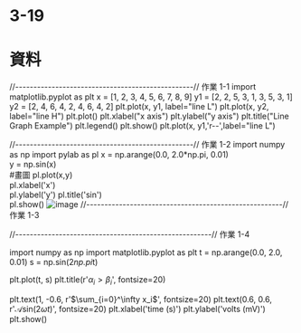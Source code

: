 # 3-19
# 資料
//-------------------------------------------------//
作業 1-1
import matplotlib.pyplot as plt
x  = [1, 2, 3, 4, 5, 6, 7, 8, 9]
y1 = [2, 2, 5, 3, 1, 3, 5, 3, 1]
y2 = [2, 4, 6, 4, 2, 4, 6, 4, 2]
plt.plot(x, y1, label="line L")
plt.plot(x, y2, label="line H")
plt.plot()
plt.xlabel("x axis")
plt.ylabel("y axis")
plt.title("Line Graph Example")
plt.legend()
plt.show()
plt.plot(x, y1,'r--',label="line L")

//-------------------------------------------------//
作業 1-2
import numpy as np
import pylab as pl
x = np.arange(0.0, 2.0*np.pi, 0.01)  
y = np.sin(x)  
#畫圖
pl.plot(x,y)    
pl.xlabel('x')      
pl.ylabel('y')
pl.title('sin')   
pl.show()
![image](https://github.com/SuWeizhe1124/3-19/blob/master/1234.JPG)
//------------------------------------------------------//
作業 1-3 


//------------------------------------------------------//
作業 1-4

import numpy as np
import matplotlib.pyplot as plt
t = np.arange(0.0, 2.0, 0.01)
s = np.sin(2*np.pi*t)

plt.plot(t, s)
plt.title(r'$\alpha_i > \beta_i$', fontsize=20)

plt.text(1, -0.6, r'$\sum_{i=0}^\infty x_i$', fontsize=20)
plt.text(0.6, 0.6, r'$\mathcal{A}\mathrm{sin}(2 \omega t)$',
fontsize=20)
plt.xlabel('time (s)')
plt.ylabel('volts (mV)')
plt.show()

